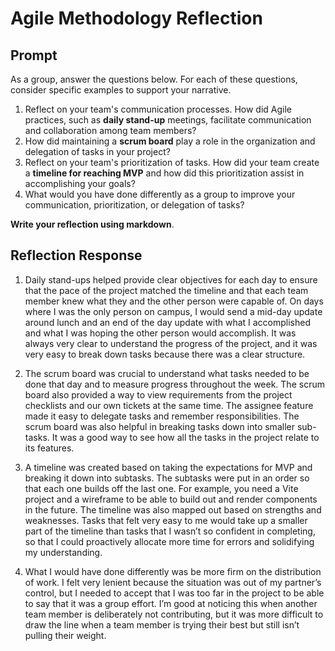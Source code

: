 # Agile Methodology Reflection

## Prompt 
As a group, answer the questions below. For each of these questions, consider specific examples to support your narrative.

1. Reflect on your team's communication processes. How did Agile practices, such as **daily stand-up** meetings, facilitate communication and collaboration among team members?
2. How did maintaining a **scrum board** play a role in the organization and delegation of tasks in your project?
3. Reflect on your team's prioritization of tasks. How did your team create a **timeline for reaching MVP** and how did this prioritization assist in accomplishing your goals?
4. What would you have done differently as a group to improve your communication, prioritization, or delegation of tasks?

**Write your reflection using markdown**.

## Reflection Response

1. Daily stand-ups helped provide clear objectives for each day to ensure that the pace of the project matched the timeline and that each team member knew what they and the other person were capable of. On days where I was the only person on campus, I would send a mid-day update around lunch and an end of the day update with what I accomplished and what I was hoping the other person would accomplish. It was always very clear to understand the progress of the project, and it was very easy to break down tasks because there was a clear structure.

2. The scrum board was crucial to understand what tasks needed to be done that day and to measure progress throughout the week. The scrum board also provided a way to view requirements from the project checklists and our own tickets at the same time. The assignee feature made it easy to delegate tasks and remember responsibilities. The scrum board was also helpful in breaking tasks down into smaller sub-tasks. It was a good way to see how all the tasks in the project relate to its features.

3. A timeline was created based on taking the expectations for MVP and breaking it down into subtasks. The subtasks were put in an order so that each one builds off the last one. For example, you need a Vite project and a wireframe to be able to build out and render components in the future. The timeline was also mapped out based on strengths and weaknesses. Tasks that felt very easy to me would take up a smaller part of the timeline than tasks that I wasn’t so confident in completing, so that I could proactively allocate more time for errors and solidifying my understanding.

4. What I would have done differently was be more firm on the distribution of work. I felt very lenient because the situation was out of my partner’s control, but I needed to accept that I was too far in the project to be able to say that it was a group effort. I’m good at noticing this when another team member is deliberately not contributing, but it was more difficult to draw the line when a team member is trying their best but still isn’t pulling their weight.